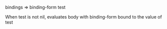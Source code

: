   bindings => binding-form test

   When test is not nil, evaluates body with binding-form bound to the
   value of test